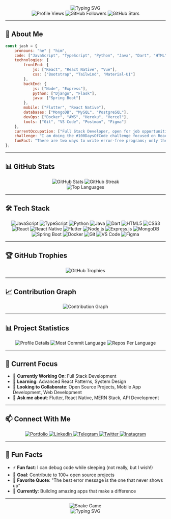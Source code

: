 <div align="center">
  <img src="https://readme-typing-svg.herokuapp.com?font=Fira+Code&pause=1000&color=00FF00&center=true&vCenter=true&width=435&lines=Hello%2C+I'm+Jash+Gro+%F0%9F%91%8B;Full+Stack+Developer+%F0%9F%92%BB;Flutter+%7C+React+Native+%7C+MERN+%F0%9F%9A%80;Passionate+about+creating+amazing+apps+%F0%9F%8E%89" alt="Typing SVG" />
</div>

<div align="center">
  <img src="https://komarev.com/ghpvc/?username=BlackHatDevX&style=flat-square&color=blue" alt="Profile Views" />
  <img src="https://img.shields.io/github/followers/BlackHatDevX?label=Followers&style=social" alt="GitHub Followers" />
  <img src="https://img.shields.io/github/stars/BlackHatDevX?label=Stars&style=social" alt="GitHub Stars" />
</div>

---

## 🚀 About Me

```javascript
const jash = {
    pronouns: "he" | "him",
    code: ["JavaScript", "TypeScript", "Python", "Java", "Dart", "HTML", "CSS"],
    technologies: {
        frontEnd: {
            js: ["React", "React Native", "Vue"],
            css: ["Bootstrap", "Tailwind", "Material-UI"]
        },
        backEnd: {
            js: ["Node", "Express"],
            python: ["Django", "Flask"],
            java: ["Spring Boot"]
        },
        mobile: ["Flutter", "React Native"],
        databases: ["MongoDB", "MySQL", "PostgreSQL"],
        devOps: ["Docker", "AWS", "Heroku", "Vercel"],
        tools: ["Git", "VS Code", "Postman", "Figma"]
    },
    currentOccupation: ["Full Stack Developer, open for job opportunities"],
    challenge: "I am doing the #100DaysOfCode challenge focused on React and TypeScript",
    funFact: "There are two ways to write error-free programs; only the third one works"
};
```

---

## 📊 GitHub Stats

<div align="center">
  <img src="https://github-readme-stats.vercel.app/api?username=BlackHatDevX&show_icons=true&theme=radical&hide_border=true&bg_color=0D1117&title_color=00FF00&text_color=FFFFFF&icon_color=00FF00&count_private=true" alt="GitHub Stats" />
  <img src="https://github-readme-streak-stats.herokuapp.com/?user=BlackHatDevX&theme=radical&hide_border=true&background=0D1117&stroke=00FF00&ring=00FF00&fire=00FF00&currStreakNum=FFFFFF&currStreakLabel=00FF00&sideNums=FFFFFF&sideLabels=FFFFFF&dates=FFFFFF" alt="GitHub Streak" />
</div>

<div align="center">
  <img src="https://github-readme-stats.vercel.app/api/top-langs/?username=BlackHatDevX&layout=compact&theme=radical&hide_border=true&bg_color=0D1117&title_color=00FF00&text_color=FFFFFF&count_private=true" alt="Top Languages" />
</div>

---

## 🛠️ Tech Stack

<div align="center">
  <img src="https://img.shields.io/badge/-JavaScript-F7DF1E?style=for-the-badge&logo=javascript&logoColor=black" alt="JavaScript" />
  <img src="https://img.shields.io/badge/-TypeScript-3178C6?style=for-the-badge&logo=typescript&logoColor=white" alt="TypeScript" />
  <img src="https://img.shields.io/badge/-Python-3776AB?style=for-the-badge&logo=python&logoColor=white" alt="Python" />
  <img src="https://img.shields.io/badge/-Java-ED8B00?style=for-the-badge&logo=java&logoColor=white" alt="Java" />
  <img src="https://img.shields.io/badge/-Dart-0175C2?style=for-the-badge&logo=dart&logoColor=white" alt="Dart" />
  <img src="https://img.shields.io/badge/-HTML5-E34F26?style=for-the-badge&logo=html5&logoColor=white" alt="HTML5" />
  <img src="https://img.shields.io/badge/-CSS3-1572B6?style=for-the-badge&logo=css3&logoColor=white" alt="CSS3" />
  <br>
  <img src="https://img.shields.io/badge/-React-61DAFB?style=for-the-badge&logo=react&logoColor=black" alt="React" />
  <img src="https://img.shields.io/badge/-React%20Native-61DAFB?style=for-the-badge&logo=react&logoColor=black" alt="React Native" />
  <img src="https://img.shields.io/badge/-Flutter-02569B?style=for-the-badge&logo=flutter&logoColor=white" alt="Flutter" />
  <img src="https://img.shields.io/badge/-Node.js-339933?style=for-the-badge&logo=nodedotjs&logoColor=white" alt="Node.js" />
  <img src="https://img.shields.io/badge/-Express.js-000000?style=for-the-badge&logo=express&logoColor=white" alt="Express.js" />
  <img src="https://img.shields.io/badge/-MongoDB-47A248?style=for-the-badge&logo=mongodb&logoColor=white" alt="MongoDB" />
  <br>
  <img src="https://img.shields.io/badge/-Spring%20Boot-6DB33F?style=for-the-badge&logo=springboot&logoColor=white" alt="Spring Boot" />
  <img src="https://img.shields.io/badge/-Docker-2496ED?style=for-the-badge&logo=docker&logoColor=white" alt="Docker" />
  <img src="https://img.shields.io/badge/-Git-F05032?style=for-the-badge&logo=git&logoColor=white" alt="Git" />
  <img src="https://img.shields.io/badge/-VS%20Code-007ACC?style=for-the-badge&logo=visualstudiocode&logoColor=white" alt="VS Code" />
  <img src="https://img.shields.io/badge/-Figma-F24E1E?style=for-the-badge&logo=figma&logoColor=white" alt="Figma" />
</div>

---

## 🏆 GitHub Trophies

<div align="center">
  <img src="https://github-profile-trophy.vercel.app/?username=BlackHatDevX&theme=radical&no-frame=true&no-bg=false&margin-w=4" alt="GitHub Trophies" />
</div>

---

## 📈 Contribution Graph

<div align="center">
  <img src="https://github-readme-activity-graph.vercel.app/graph?username=BlackHatDevX&theme=radical&hide_border=true&bg_color=0D1117&color=00FF00&line=00FF00&point=FFFFFF" alt="Contribution Graph" />
</div>


---

## 📊 Project Statistics

<div align="center">
  <img src="https://github-profile-summary-cards.vercel.app/api/cards/profile-details?username=BlackHatDevX&theme=radical" alt="Profile Details" />
  <img src="https://github-profile-summary-cards.vercel.app/api/cards/most-commit-language?username=BlackHatDevX&theme=radical" alt="Most Commit Language" />
  <img src="https://github-profile-summary-cards.vercel.app/api/cards/repos-per-language?username=BlackHatDevX&theme=radical" alt="Repos Per Language" />
</div>

---

## 🎯 Current Focus

- 🔭 **Currently Working On**: Full Stack Development
- 🌱 **Learning**: Advanced React Patterns, System Design
- 👯 **Looking to Collaborate**: Open Source Projects, Mobile App Development, Web Development
- 💬 **Ask me about**: Flutter, React Native, MERN Stack, API Development

---

## 📫 Connect With Me

<div align="center">
  <a href="https://bit.ly/jashgro" target="_blank">
    <img src="https://img.shields.io/badge/Portfolio-FF5722?style=for-the-badge&logo=todoist&logoColor=white" alt="Portfolio"/>
  </a>
  <a href="https://www.linkedin.com/in/jash-gro" target="_blank">
    <img src="https://img.shields.io/badge/LinkedIn-0077B5?style=for-the-badge&logo=linkedin&logoColor=white" alt="LinkedIn"/>
  </a>
  <a href="https://telegram.dog/deveIoper_x" target="_blank">
    <img src="https://img.shields.io/badge/Telegram-2CA5E0?style=for-the-badge&logo=telegram&logoColor=white" alt="Telegram"/>
  </a>
  <a href="https://twitter.com/jash_gro" target="_blank">
    <img src="https://img.shields.io/badge/Twitter-1DA1F2?style=for-the-badge&logo=twitter&logoColor=white" alt="Twitter"/>
  </a>
  <a href="https://www.instagram.com/jash_gro/" target="_blank">
    <img src="https://img.shields.io/badge/Instagram-E4405F?style=for-the-badge&logo=instagram&logoColor=white" alt="Instagram"/>
  </a>
</div>

---

## 🎉 Fun Facts

- ⚡ **Fun fact**: I can debug code while sleeping (not really, but I wish!)
- 🎯 **Goal**: Contribute to 100+ open source projects
- 🌟 **Favorite Quote**: "The best error message is the one that never shows up"
- 🚀 **Currently**: Building amazing apps that make a difference

---

<div align="center">
  <img src="https://github.com/BlackHatDevX/BlackHatDevX/blob/output/github-contribution-grid-snake-dark.svg" alt="Snake Game" />
</div>

<div align="center">
  <img src="https://readme-typing-svg.herokuapp.com?font=Fira+Code&pause=1000&color=00FF00&center=true&vCenter=true&width=435&lines=Thanks+for+visiting+my+profile!+%F0%9F%98%8A;Let's+connect+and+collaborate!+%F0%9F%9A%80" alt="Typing SVG" />
</div>
